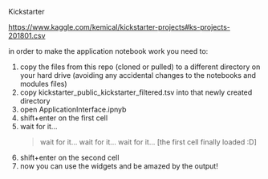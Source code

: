 Kickstarter

https://www.kaggle.com/kemical/kickstarter-projects#ks-projects-201801.csv

in order to make the application notebook work you need to:
1. copy the files from this repo (cloned or pulled) to a different directory on your hard drive (avoiding any accidental changes to the notebooks and modules files)
2. copy kickstarter_public_kickstarter_filtered.tsv into that newly created directory
3. open ApplicationInterface.ipnyb
4. shift+enter on the first cell
5. wait for it...
	> wait for it...
	> wait for it...
	> wait for it...
	[the first cell finally loaded :D]
6. shift+enter on the second cell
7. now you can use the widgets and be amazed by the output!